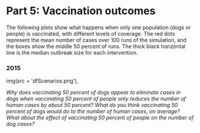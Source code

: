 # Part 5: Vaccination outcomes

The following plots show what happens when only one population (dogs or people) is vaccinated, with different levels of coverage. The red dots represent the mean number of cases over 100 runs of the simulation, and the boxes show the middle 50 percent of runs. The thick black horizontal line is the median outbreak size for each intervention.

### 2015

img(src = 'dfScenarios.png'),

*Why does vaccinating 50 percent of dogs appear to eliminate cases in dogs when vaccinating 50 percent of people only reduces the number of human cases by about 50 percent? What do you think vaccinating 50 percent of dogs would do to the number of human cases, on average? What about the effect of vaccinating 50 percent of people on the number of dog cases?*
